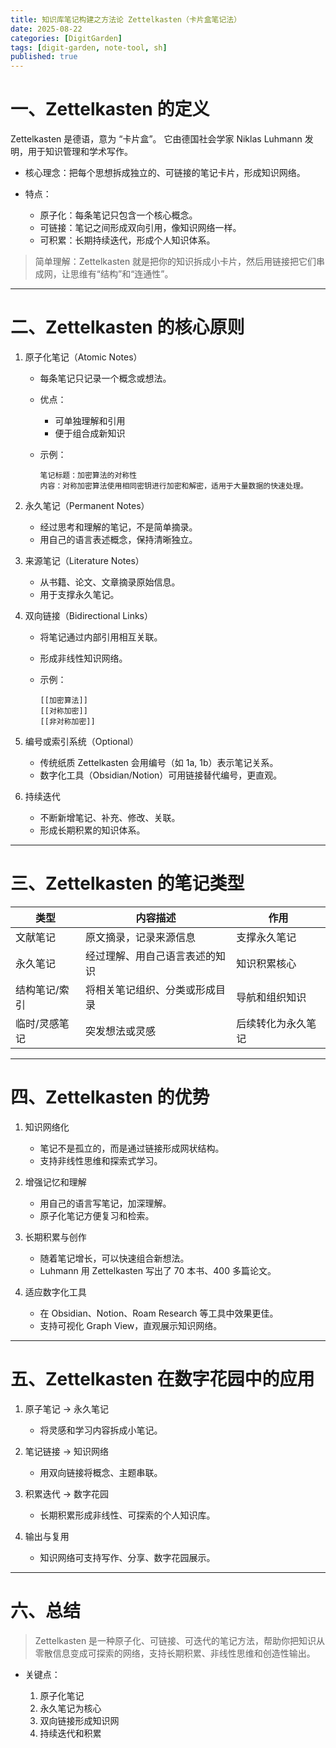 ```yaml
---
title: 知识库笔记构建之方法论 Zettelkasten（卡片盒笔记法）
date: 2025-08-22
categories: [DigitGarden]
tags: [digit-garden, note-tool, sh]
published: true
---
```



# 一、Zettelkasten 的定义

Zettelkasten 是德语，意为 “卡片盒”。
它由德国社会学家 Niklas Luhmann 发明，用于知识管理和学术写作。

* 核心理念：把每个思想拆成独立的、可链接的笔记卡片，形成知识网络。
* 特点：

  * 原子化：每条笔记只包含一个核心概念。
  * 可链接：笔记之间形成双向引用，像知识网络一样。
  * 可积累：长期持续迭代，形成个人知识体系。

> 简单理解：Zettelkasten 就是把你的知识拆成小卡片，然后用链接把它们串成网，让思维有“结构”和“连通性”。

---

# 二、Zettelkasten 的核心原则

1. 原子化笔记（Atomic Notes）

   * 每条笔记只记录一个概念或想法。
   * 优点：

     * 可单独理解和引用
     * 便于组合成新知识
   * 示例：

     ```
     笔记标题：加密算法的对称性
     内容：对称加密算法使用相同密钥进行加密和解密，适用于大量数据的快速处理。
     ```

2. 永久笔记（Permanent Notes）

   * 经过思考和理解的笔记，不是简单摘录。
   * 用自己的语言表述概念，保持清晰独立。

3. 来源笔记（Literature Notes）

   * 从书籍、论文、文章摘录原始信息。
   * 用于支撑永久笔记。

4. 双向链接（Bidirectional Links）

   * 将笔记通过内部引用相互关联。
   * 形成非线性知识网络。
   * 示例：

     ```
     [[加密算法]]
     [[对称加密]]
     [[非对称加密]]
     ```

5. 编号或索引系统（Optional）

   * 传统纸质 Zettelkasten 会用编号（如 1a, 1b）表示笔记关系。
   * 数字化工具（Obsidian/Notion）可用链接替代编号，更直观。

6. 持续迭代

   * 不断新增笔记、补充、修改、关联。
   * 形成长期积累的知识体系。

---

# 三、Zettelkasten 的笔记类型

| 类型      | 内容描述            | 作用        |
| ------- | --------------- | --------- |
| 文献笔记    | 原文摘录，记录来源信息     | 支撑永久笔记    |
| 永久笔记    | 经过理解、用自己语言表述的知识 | 知识积累核心    |
| 结构笔记/索引 | 将相关笔记组织、分类或形成目录 | 导航和组织知识   |
| 临时/灵感笔记 | 突发想法或灵感         | 后续转化为永久笔记 |

---

# 四、Zettelkasten 的优势

1. 知识网络化

   * 笔记不是孤立的，而是通过链接形成网状结构。
   * 支持非线性思维和探索式学习。

2. 增强记忆和理解

   * 用自己的语言写笔记，加深理解。
   * 原子化笔记方便复习和检索。

3. 长期积累与创作

   * 随着笔记增长，可以快速组合新想法。
   * Luhmann 用 Zettelkasten 写出了 70 本书、400 多篇论文。

4. 适应数字化工具

   * 在 Obsidian、Notion、Roam Research 等工具中效果更佳。
   * 支持可视化 Graph View，直观展示知识网络。

---

# 五、Zettelkasten 在数字花园中的应用

1. 原子笔记 → 永久笔记

   * 将灵感和学习内容拆成小笔记。
2. 笔记链接 → 知识网络

   * 用双向链接将概念、主题串联。
3. 积累迭代 → 数字花园

   * 长期积累形成非线性、可探索的个人知识库。
4. 输出与复用

   * 知识网络可支持写作、分享、数字花园展示。

---

# 六、总结

> Zettelkasten 是一种原子化、可链接、可迭代的笔记方法，帮助你把知识从零散信息变成可探索的网络，支持长期积累、非线性思维和创造性输出。

* 关键点：

  1. 原子化笔记
  2. 永久笔记为核心
  3. 双向链接形成知识网
  4. 持续迭代和积累